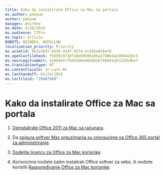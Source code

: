 ```yaml
---
title: Kako da instalirate Office za Mac sa portala
ms.author: pebaum
author: pebaum
manager: mnirkhe
ms.date: 4/26/2018
ms.audience: ITPro
ms.topic: article
ROBOTS: NOINDEX, NOFOLLOW
localization_priority: Priority
ms.assetid: 9b3a36d7-9d59-424f-91f4-5cd58a878ef8
ms.openlocfilehash: f5d99c0710f3de69b99206a2780b4ae3064418c5
ms.sourcegitcommit: e2864efcfb493b6e46b662b746661a61232bdba7
ms.translationtype: MT
ms.contentlocale: sr-Latn-RS
ms.lasthandoff: 01/24/2019
ms.locfileid: "29487949"
---
```

# <a name="how-to-install-mac-office-from-the-portal"></a>Kako da instalirate Office za Mac sa portala

1. [Deinstalirate Office 2011 za Mac sa računara](https://support.office.com/article/4bfcd230-0ea1-4656-bf30-dbfa44d358fa).
    
2. Da [osigura softver Mac preuzimanja su omogućene na Office 365 portal za administriranje](https://support.office.com/article/c13051e6-f75c-4737-bc0d-7685dcedf360).
    
3. [Dodelite licencu za Office za Mac korisnike](https://support.office.com/article/997596B5-4173-4627-B915-36ABAC6786DC).
    
4. Korisnicima možete zatim instalirati Office softver za sebe, ili možete koristiti [Raspoređivanje Office za Mac korisnike](https://docs.microsoft.com/en-us/DeployOffice/mac/deployment-guide-for-office-for-mac).
    

